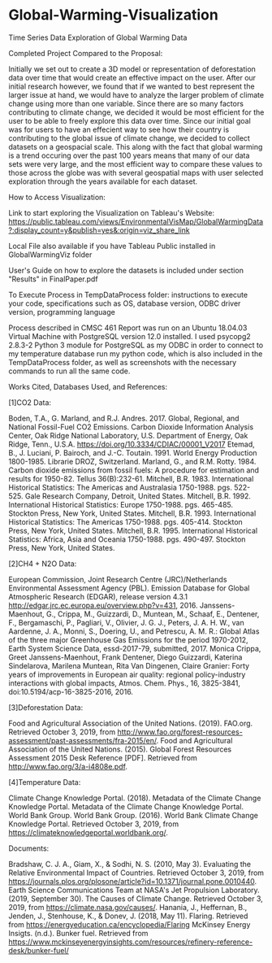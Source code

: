 # Global-Warming-Visualization
Time Series Data Exploration of Global Warming Data

Completed Project Compared to the Proposal:

  Initially we set out to create a 3D model or representation of deforestation data over time that would create an effective impact on the user. After our initial research however, we found that if we wanted to best represent the larger issue at hand, we would have to analyze the larger problem of climate change using more than one variable. Since there are so many factors contributing to climate change, we decided it would be most efficient for the user to be able to freely explore this data over time. 
    Since our initial goal was for users to have an effecient way to see how their country is contributing to the global issue of climate change, we decided to collect datasets on a geospacial scale. This along with the fact that global warming is a trend occuring over the past 100 years means that many of our data sets were very large, and the most efficient way to compare these values to those across the globe was with several geospatial maps with user selected exploration through the years available for each dataset. 
    
How to Access Visualization:

Link to start exploring the Visualization on Tableau's Website:
https://public.tableau.com/views/EnvironmentalVisMap/GlobalWarmingData?:display_count=y&publish=yes&:origin=viz_share_link

Local File also available if you have Tableau Public installed in GlobalWarmingViz folder

User's Guide on how to explore the datasets is included under section "Results" in FinalPaper.pdf

To Execute Process in TempDataProcess folder:
instructions to execute your code, specifications such as OS, database version, ODBC driver version, programming language

Process described in CMSC 461 Report was run on an Ubuntu 18.04.03 Virtual Machine with PostgreSQL version 12.0 installed. I used psycopg2 2.8.3-2 Python 3 module for PostgreSQL as my ODBC in order to connect to my temperature database run my python code, which is also included in the TempDataProcess folder, as well as screenshots with the necessary commands to run all the same code. 

Works Cited, Databases Used, and References:

[1]CO2 Data:

Boden, T.A., G. Marland, and R.J. Andres. 2017. Global, Regional, and National Fossil-Fuel CO2 Emissions. Carbon Dioxide Information Analysis Center, Oak Ridge National Laboratory, U.S. Department of Energy, Oak Ridge, Tenn., U.S.A. https://doi.org/10.3334/CDIAC/00001_V2017
Etemad, B., J. Luciani, P. Bairoch, and J.-C. Toutain. 1991. World Energy Production 1800-1985. Librarie DROZ, Switzerland.
Marland, G., and R.M. Rotty. 1984. Carbon dioxide emissions from fossil fuels: A procedure for estimation and results for 1950-82. Tellus 36(B):232-61.
Mitchell, B.R. 1983. International Historical Statistics: The Americas and Australasia 1750-1988. pgs. 522-525. Gale Research Company, Detroit, United States.
Mitchell, B.R. 1992. International Historical Statistics: Europe 1750-1988. pgs. 465-485. Stockton Press, New York, United States.
Mitchell, B.R. 1993. International Historical Statistics: The Americas 1750-1988. pgs. 405-414. Stockton Press, New York, United States.
Mitchell, B.R. 1995. International Historical Statistics: Africa, Asia and Oceania 1750-1988. pgs. 490-497. Stockton Press, New York, United States.

[2]CH4 + N2O Data:

European Commission, Joint Research Centre (JRC)/Netherlands Environmental Assessment Agency (PBL). Emission Database for Global Atmospheric Research (EDGAR), release version 4.3.1 http://edgar.jrc.ec.europa.eu/overview.php?v=431, 2016.
Janssens-Maenhout, G., Crippa, M., Guizzardi, D., Muntean, M., Schaaf, E., Dentener, F., Bergamaschi, P., Pagliari, V., Olivier, J. G. J., Peters, J. A. H. W., van Aardenne, J. A., Monni, S., Doering, U., and Petrescu, A. M. R.: Global Atlas of the three major Greenhouse Gas Emissions for the period 1970-2012, Earth System Science Data, essd-2017-79, submitted, 2017.
Monica Crippa, Greet Janssens-Maenhout, Frank Dentener, Diego Guizzardi, Katerina Sindelarova, Marilena Muntean, Rita Van Dingenen, Claire Granier: Forty years of improvements in European air quality: regional policy-industry interactions with global impacts, Atmos. Chem. Phys., 16, 3825-3841, doi:10.5194/acp-16-3825-2016, 2016.

[3]Deforestation Data:

Food and Agricultural Association of the United Nations. (2019). FAO.org. Retrieved October 3, 2019, from http://www.fao.org/forest-resources-assessment/past-assessments/fra-2015/en/.
Food and Agricultural Association of the United Nations. (2015). Global Forest Resources Assessment 2015 Desk Reference [PDF]. Retrieved from http://www.fao.org/3/a-i4808e.pdf.

[4]Temperature Data:

Climate Change Knowledge Portal. (2018). Metadata of the Climate Change Knowledge Portal. Metadata of the Climate Change Knowledge Portal. World Bank Group.
World Bank Group. (2016). World Bank Climate Change Knowledge Portal. Retrieved October 3, 2019, from https://climateknowledgeportal.worldbank.org/.

Documents:

Bradshaw, C. J. A., Giam, X., & Sodhi, N. S. (2010, May 3). Evaluating the Relative Environmental Impact of Countries. Retrieved October 3, 2019, from https://journals.plos.org/plosone/article?id=10.1371/journal.pone.0010440.
Earth Science Communications Team at NASA's Jet Propulsion Laboratory. (2019, September 30). The Causes of Climate Change. Retrieved October 3, 2019, from https://climate.nasa.gov/causes/.
Hanania, J., Heffernan, B., Jenden, J., Stenhouse, K., & Donev, J. (2018, May 11). Flaring. Retrieved from https://energyeducation.ca/encyclopedia/Flaring
McKinsey Energy Insigts. (n.d.). Bunker fuel. Retrieved from https://www.mckinseyenergyinsights.com/resources/refinery-reference-desk/bunker-fuel/
